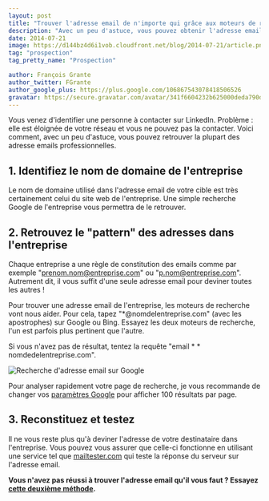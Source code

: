 ```yaml
---
layout: post
title: "Trouver l'adresse email de n'importe qui grâce aux moteurs de recherche"
description: "Avec un peu d'astuce, vous pouvez obtenir l'adresse email d'à peu près n'importe qui en quelques minutes."
date: 2014-07-21
image: https://d144bz4d6i1vob.cloudfront.net/blog/2014-07-21/article.png
tag: "prospection"
tag_pretty_name: "Prospection"

author: François Grante
author_twitter: FGrante
author_google_plus: https://plus.google.com/106867543078418506526
gravatar: https://secure.gravatar.com/avatar/341f6604232b625000deda790d8d39cd?d=mm&s=30&r=G
---
```



Vous venez d'identifier une personne à contacter sur LinkedIn. Problème : elle est éloignée de votre réseau et vous ne pouvez pas la contacter. Voici comment, avec un peu d'astuce, vous pouvez retrouver la plupart des adresse emails professionnelles.

## 1. Identifiez le nom de domaine de l'entreprise

Le nom de domaine utilisé dans l'adresse email de votre cible est très certainement celui du site web de l'entreprise. Une simple recherche Google de l'entreprise vous permettra de le retrouver.

## 2. Retrouvez le "pattern" des adresses dans l'entreprise

Chaque entreprise a une règle de constitution des emails comme par exemple "prenom.nom@entreprise.com" ou "p.nom@entreprise.com". Autrement dit, il vous suffit d'une seule adresse email pour deviner toutes les autres !

Pour trouver une adresse email de l'entreprise, les moteurs de recherche vont nous aider. Pour cela, tapez "\*@nomdelentreprise.com" (avec les apostrophes) sur Google ou Bing. Essayez les deux moteurs de recherche, l'un est parfois plus pertinent que l'autre.

Si vous n'avez pas de résultat, tentez la requête "email * * nomdedelentreprise.com".

<img class="img-responsive" src="https://d144bz4d6i1vob.cloudfront.net/blog/2014-07-21/recherche_email_google.png" alt="Recherche d'adresse email sur Google" />

Pour analyser rapidement votre page de recherche, je vous recommande de changer vos <a href="https://www.google.fr/preferences" target="_blank">paramètres Google</a> pour afficher 100 résultats par page.

## 3. Reconstituez et testez

Il ne vous reste plus qu'à deviner l'adresse de votre destinataire dans l'entreprise. Vous pouvez vous assurer que celle-ci fonctionne en utilisant une service tel que <a href="http://mailtester.com/" target="_blank">mailtester.com</a> qui teste la réponse du serveur sur l'adresse email.

**Vous n'avez pas réussi à trouver l'adresse email qu'il vous faut ? Essayez <a href="http://blog.firmapi.com/trouver-adresse-email-personne-rapportive/">cette deuxième méthode</a>.**